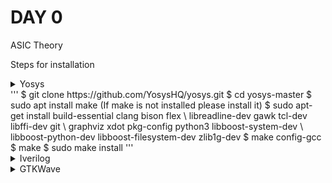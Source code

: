 # DAY 0

ASIC Theory

Steps for installation

<details>
<summary>Yosys</summary>
![Yosys](Images/yosys.png)
</details>
'''
$ git clone https://github.com/YosysHQ/yosys.git
$ cd yosys-master 
$ sudo apt install make (If make is not installed please install it) 
$ sudo apt-get install build-essential clang bison flex \
    libreadline-dev gawk tcl-dev libffi-dev git \
    graphviz xdot pkg-config python3 libboost-system-dev \
    libboost-python-dev libboost-filesystem-dev zlib1g-dev
$ make config-gcc
$ make 
$ sudo make install
'''


<details>
<summary>Iverilog</summary>
![Iverilog](Images/iverilog.png)
'''
Steps to install iverilog
sudo apt-get install iverilog
'''

</details>

<details>
<summary>GTKWave</summary>
![GTKWave](Images/gtkwave.png)
'''
Steps to install gtkwave
sudo apt update
sudo apt install gtkwave
'''
</details>
